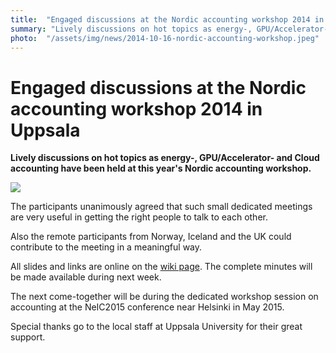 ```yaml
---
title:  "Engaged discussions at the Nordic accounting workshop 2014 in Uppsala" 
summary: "Lively discussions on hot topics as energy-, GPU/Accelerator- and Cloud accounting have been held at this year's Nordic accounting workshop."
photo:  "/assets/img/news/2014-10-16-nordic-accounting-workshop.jpeg"
---
```


Engaged discussions at the Nordic accounting workshop 2014 in Uppsala
=====================================================================

**Lively discussions on hot topics as energy-, GPU/Accelerator- and Cloud accounting have been held at this year's Nordic accounting workshop.**

<a href="{{ site.baseurl }}/assets/img/news/2014-10-16-nordic-accounting-workshop.jpeg"> <img class="smallpic" src="{{ site.baseurl }}/assets/img/news/2014-10-16-nordic-accounting-workshop.jpeg"> </a>

The participants unanimously agreed that such small dedicated meetings are very useful in getting the right people to talk to each other.

Also the remote participants from Norway, Iceland and the UK could contribute to the meeting in a meaningful way.

All slides and links are online on the [wiki page](https://wiki.neic.no/wiki/Nordic_accounting_workshop_2014). The complete minutes will be made available during next week.

The next come-together will be during the dedicated workshop session on accounting at the NeIC2015 conference near Helsinki in May 2015.

Special thanks go to the local staff at Uppsala University for their great support.
